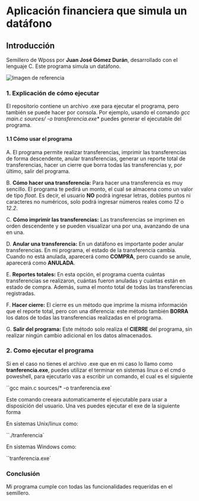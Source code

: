 # Aplicación financiera que simula un datáfono

## Introducción
Semillero de Wposs por **Juan José Gómez Durán**, desarrollado con el lenguaje C. Este programa simula un datáfono.

![Imagen de referencia](https://cdn.openwebinars.net/media/featured_images/c-programacion.webp)

### 1. Explicación de cómo ejecutar
El repositorio contiene un archivo .exe para ejecutar el programa, pero también se puede hacer por consola. Por ejemplo, usando el comando **gcc main.c sources/* -o transferencia.exe** puedes generar el ejecutable del programa.

#### 1.1 Cómo usar el programa

A. El programa permite realizar transferencias, imprimir las transferencias de forma descendente, anular transferencias, generar un reporte total de transferencias, hacer un cierre que borra todas las transferencias y, por último, salir del programa.

B. **Cómo hacer una transferencia:** Para hacer una transferencia es muy sencillo. El programa te pedirá un monto, el cual se almacena como un valor de tipo *float*. Es decir, el usuario **NO** podrá ingresar letras, dobles puntos ni caracteres no numéricos, solo podrá ingresar números reales como *12* o *12.2*.

C. **Cómo imprimir las transferencias:** Las transferencias se imprimen en orden descendente y se pueden visualizar una por una, avanzando de una en una.

D. **Anular una transferencia:** En un datáfono es importante poder anular transferencias. En mi programa, el estado de la transferencia cambia. Cuando no está anulada, aparecerá como **COMPRA**, pero cuando se anule, aparecerá como **ANULADA**.

E. **Reportes totales:** En esta opción, el programa cuenta cuántas transferencias se realizaron, cuántas fueron anuladas y cuántas están en estado de compra. Además, suma el monto total de todas las transferencias registradas.

F. **Hacer cierre:** El cierre es un método que imprime la misma información que el reporte total, pero con una diferencia: este método también **BORRA** los datos de todas las transferencias realizadas en el programa.

G. **Salir del programa:** Este método solo realiza el **CIERRE** del programa, sin realizar ningún cambio adicional en los datos almacenados.

### 2. Como ejecutar el programa

Si en el caso no tienes el archivo .exe que en mi caso lo llamo como **tranferencia.exe**, puedes utilizar el terminar en sistemas linux o el cmd o poweshell, para ejecutarlo vas a escribir un comando, el cual es el siguiente 

``gcc main.c sources/* -o  tranferencia.exe`

Este comando creeara automaticamente el ejecutable para usar a disposición del usuario.
Una ves puedes ejecutar el exe de la siguiente forma 

En sistemas Unix/linux como: 

``./tranferencia`

En sistemas Windows como:

``tranferencia.exe`

### Conclusión
Mi programa cumple con todas las funcionalidades requeridas en el semillero.
